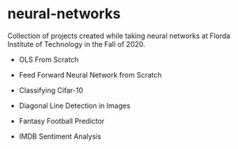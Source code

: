 # neural-networks
Collection of projects created while taking neural networks at Florda Institute of Technology in the Fall of 2020.


* OLS From Scratch

* Feed Forward Neural Network from Scratch

* Classifying Cifar-10

* Diagonal Line Detection in Images

* Fantasy Football Predictor

* IMDB Sentiment Analysis

